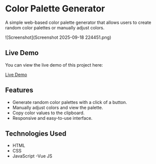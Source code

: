 # Color Palette Generator

A simple web-based color palette generator that allows users to create random color palettes or manually adjust colors.

![Screenshot](Screenshot 2025-09-18 224451.png)
## Live Demo

You can view the live demo of this project here:

[Live Demo](https://qghazal2.github.io/Color-Palette-Generator/)

## Features

- Generate random color palettes with a click of a button.
- Manually adjust colors and view the palette.
- Copy color values to the clipboard.
- Responsive and easy-to-use interface.

## Technologies Used

- HTML
- CSS
- JavaScript
-Vue JS
